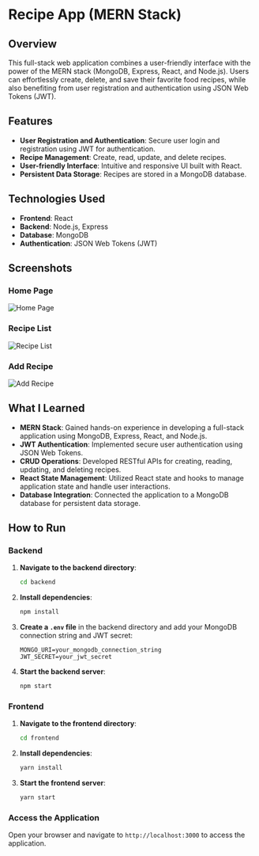 # **Recipe App (MERN Stack)**

## **Overview**
This full-stack web application combines a user-friendly interface with the power of the MERN stack (MongoDB, Express, React, and Node.js). Users can effortlessly create, delete, and save their favorite food recipes, while also benefiting from user registration and authentication using JSON Web Tokens (JWT).

## **Features**
- **User Registration and Authentication**: Secure user login and registration using JWT for authentication.
- **Recipe Management**: Create, read, update, and delete recipes.
- **User-friendly Interface**: Intuitive and responsive UI built with React.
- **Persistent Data Storage**: Recipes are stored in a MongoDB database.

## **Technologies Used**
- **Frontend**: React
- **Backend**: Node.js, Express
- **Database**: MongoDB
- **Authentication**: JSON Web Tokens (JWT)

## **Screenshots**
### **Home Page**
![Home Page](screenshots/home_page.png)

### **Recipe List**
![Recipe List](screenshots/recipe_list.png)

### **Add Recipe**
![Add Recipe](screenshots/add_recipe.png)

## **What I Learned**
- **MERN Stack**: Gained hands-on experience in developing a full-stack application using MongoDB, Express, React, and Node.js.
- **JWT Authentication**: Implemented secure user authentication using JSON Web Tokens.
- **CRUD Operations**: Developed RESTful APIs for creating, reading, updating, and deleting recipes.
- **React State Management**: Utilized React state and hooks to manage application state and handle user interactions.
- **Database Integration**: Connected the application to a MongoDB database for persistent data storage.

## **How to Run**
### **Backend**
1. **Navigate to the backend directory**:
    ```bash
    cd backend
    ```

2. **Install dependencies**:
    ```bash
    npm install
    ```

3. **Create a `.env` file** in the backend directory and add your MongoDB connection string and JWT secret:
    ```env
    MONGO_URI=your_mongodb_connection_string
    JWT_SECRET=your_jwt_secret
    ```

4. **Start the backend server**:
    ```bash
    npm start
    ```

### **Frontend**
1. **Navigate to the frontend directory**:
    ```bash
    cd frontend
    ```

2. **Install dependencies**:
    ```bash
    yarn install
    ```

3. **Start the frontend server**:
    ```bash
    yarn start
    ```

### **Access the Application**
Open your browser and navigate to `http://localhost:3000` to access the application.
